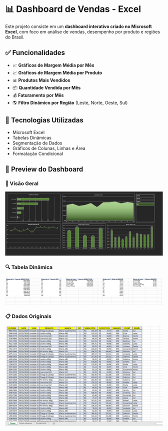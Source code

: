 # 📊 Dashboard de Vendas - Excel

Este projeto consiste em um **dashboard interativo criado no Microsoft Excel**, com foco em análise de vendas, desempenho por produto e regiões do Brasil.

## ✅ Funcionalidades

- 📈 **Gráficos de Margem Média por Mês**
- 📈 **Gráficos de Margem Média por Produto**
- 📊 **Produtos Mais Vendidos**
- 📦 **Quantidade Vendida por Mês**
- 💰 **Faturamento por Mês**
- 🌎 **Filtro Dinâmico por Região** (Leste, Norte, Oeste, Sul)

## 🧰 Tecnologias Utilizadas

- Microsoft Excel
- Tabelas Dinâmicas
- Segmentação de Dados
- Gráficos de Colunas, Linhas e Área
- Formatação Condicional

## 📸 Preview do Dashboard

### 🎯 Visão Geral
![Dashboard](imagens/dashboard.png)

### 🔍 Tabela Dinâmica
![Tabela Dinâmica](imagens/tabela-dinamica.png)

### 📋 Dados Originais
![Dados](imagens/dados-origem.png)


